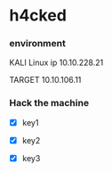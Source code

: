 h4cked
===

### environment
KALI Linux ip 10.10.228.21

TARGET 10.10.106.11
###   Hack the machine

- [x] key1

- [x] key2
- [x] key3
